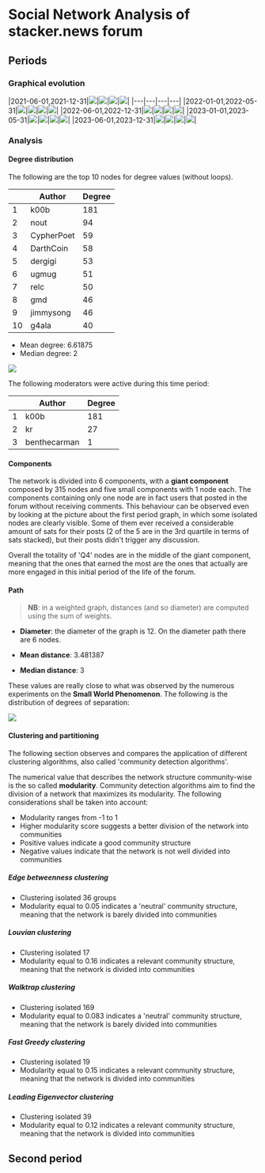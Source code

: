 # Social Network Analysis of stacker.news forum

## Periods

### Graphical evolution

|2021-06-01,2021-12-31|![](images/directed/first/general_Q1.png)|![](images/directed/first/general_Q2.png)|![](images/directed/first/general_Q3.png)|![](images/directed/first/general_Q4.png)|
|---|---|---|---|
|2022-01-01,2022-05-31|![](images/directed/second/general_Q1.png)|![](images/directed/second/general_Q2.png)|![](images/directed/second/general_Q3.png)|![](images/directed/second/general_Q4.png)|
|2022-06-01,2022-12-31|![](images/directed/third/general_Q1.png)|![](images/directed/third/general_Q2.png)|![](images/directed/third/general_Q3.png)|![](images/directed/third/general_Q4.png)|
|2023-01-01,2023-05-31|![](images/directed/fourth/general_Q1.png)|![](images/directed/fourth/general_Q2.png)|![](images/directed/fourth/general_Q3.png)|![](images/directed/fourth/general_Q4.png)|
|2023-06-01,2023-12-31|![](images/directed/fifth/general_Q1.png)|![](images/directed/fifth/general_Q2.png)|![](images/directed/fifth/general_Q3.png)|![](images/directed/fifth/general_Q4.png)|

### Analysis

#### Degree distribution

The following are the top 10 nodes for degree values (without loops).

|     | Author     | Degree |
|-----|------------|--------|
| 1   | k00b       | 181    |
| 2   | nout       | 94     |
| 3   | CypherPoet | 59     |
| 4   | DarthCoin  | 58     |
| 5   | dergigi    | 53     |
| 6   | ugmug      | 51     |
| 7   | relc       | 50     |
| 8   | gmd        | 46     |
| 9   | jimmysong  | 46     |
| 10  | g4ala      | 40     |

-   Mean degree: 6.61875
-   Median degree: 2

![](images/first/degree_distribution.png)

The following moderators were active during this time period:

|     | Author       | Degree |
|-----|--------------|--------|
| 1   | k00b         | 181    |
| 2   | kr           | 27     |
| 3   | benthecarman | 1      |

#### Components

The network is divided into 6 components, with a **giant component** composed by 315 nodes and five small components with 1 node each. The components containing only one node are in fact users that posted in the forum without receiving comments. This behaviour can be observed even by looking at the picture about the first period graph, in which some isolated nodes are clearly visible. Some of them ever received a considerable amount of sats for their posts (2 of the 5 are in the 3rd quartile in terms of sats stacked), but their posts didn't trigger any discussion.

Overall the totality of 'Q4' nodes are in the middle of the giant component, meaning that the ones that earned the most are the ones that actually are more engaged in this initial period of the life of the forum.

#### Path

> **NB**: in a weighted graph, distances (and so diameter) are computed using the sum of weights.

-   **Diameter**: the diameter of the graph is 12. On the diameter path there are 6 nodes.

-   **Mean distance**: 3.481387

-   **Median distance**: 3

These values are really close to what was observed by the numerous experiments on the **Small World Phenomenon**. The following is the distribution of degrees of separation:

![](images/first/degree_of_separation.png)

#### Clustering and partitioning

The following section observes and compares the application of different clustering algorithms, also called 'community detection algorithms'.

The numerical value that describes the network structure community-wise is the so called **modularity**. Community detection algorithms aim to find the division of a network that maximizes its modularity. The following considerations shall be taken into account:

-   Modularity ranges from -1 to 1
-   Higher modularity score suggests a better division of the network into communities
-   Positive values indicate a good community structure
-   Negative values indicate that the network is not well divided into communities

##### Edge betweenness clustering

-   Clustering isolated 36 groups
-   Modularity equal to 0.05 indicates a 'neutral' community structure, meaning that the network is barely divided into communities

##### Louvian clustering

-   Clustering isolated 17
-   Modularity equal to 0.16 indicates a relevant community structure, meaning that the network is divided into communities

##### Walktrap clustering

-   Clustering isolated 169
-   Modularity equal to 0.083 indicates a 'neutral' community structure, meaning that the network is barely divided into communities

##### Fast Greedy clustering

-   Clustering isolated 19
-   Modularity equal to 0.15 indicates a relevant community structure, meaning that the network is divided into communities

##### Leading Eigenvector clustering

-   Clustering isolated 39
-   Modularity equal to 0.12 indicates a relevant community structure, meaning that the network is divided into communities

## Second period
